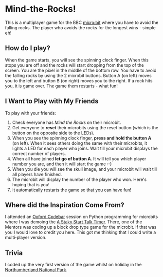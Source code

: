 # Mind-the-Rocks!
This is a multiplayer game for the BBC [micro:bit](http://microbit.org/) where you have to avoid the falling rocks. The player who avoids the rocks for the longest wins - simple eh!

## How do I play?
When the game starts, you will see the spinning clock finger. When this stops you are off and the rocks will start dropping from the top of the screen.  You are the pixel in the middle of the bottom row. You have to avoid the falling rocks by using the 2 microbit buttons. Button A (on left) moves you to the left and button B (on right) moves you to the right. If a rock hits you, it is game over. The game them restarts - what fun! 

## I Want to Play with My Friends
To play with your friends:
1. Check everyone has *Mind the Rocks* on their microbit.
1. Get everyone to **reset** their microbits using the reset button (which is the button on the opposite side to the LEDs).  
1. When you see the spinning clock finger, **press and hold the button A** (on left).  When it sees others doing the same with their microbits, it lights a LED for each player who joins. Wait till your microbit displays the correct number of players.
1. When all have joined **let go of button A**. It will tell you which player number you are, and then it will start the game :-)
1. When you die you will see the skull image, and your microbit will wait till all players have finished.
1. The microbit will display the number of the player who won. Here's hoping that is you! 
1. It automatically restarts the game so that you can have fun!

## Where did the Inspiration Come From?
I attended an [Oxford Codebar](https://codebar.io/oxford) session on Python programming for microbits where I was demoing the [A Staky Start Talk Timer](https://github.com/bigeagleowl/A-Shaky-Start-Talk-Timer). There, one of the Mentors was coding up a block drop type game for the microbit.  If that was you I would love to credit you here.  This got me thinking that I could write a multi-player version.

## Trivia 
I coded up the very first version of the game whilst on holiday in the [Northumberland National Park](https://www.northumberlandnationalpark.org.uk/).

